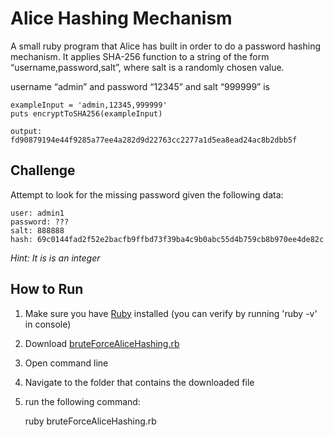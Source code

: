 # Alice Hashing Mechanism 

A small ruby program that Alice has built in order to do a password hashing mechanism. 
It applies SHA-256 function to a string of the form “username,password,salt”,  where salt is a randomly chosen value.

username “admin” and password “12345” and salt “999999” is

    exampleInput = 'admin,12345,999999'
    puts encryptToSHA256(exampleInput)    
    
    output:
    fd90879194e44f9285a77ee4a282d9d22763cc2277a1d5ea8ead24ac8b2dbb5f


## Challenge

Attempt to look for the missing password given the following data:

    user: admin1
    password: ???
    salt: 888888
    hash: 69c0144fad2f52e2bacfb9ffbd73f39ba4c9b0abc55d4b759cb8b970ee4de82c

_Hint: It is is an integer_

## How to Run

1. Make sure you have [Ruby](https://www.ruby-lang.org) installed (you can verify by running 'ruby -v' in console)
2. Download [bruteForceAliceHashing.rb](https://github.com/efraimpc89/AliceHashingMechanism/blob/main/bruteForceAliceHashing.rb)
3. Open command line
4. Navigate to the folder that contains the downloaded file
5. run the following command:

    
    ruby bruteForceAliceHashing.rb 